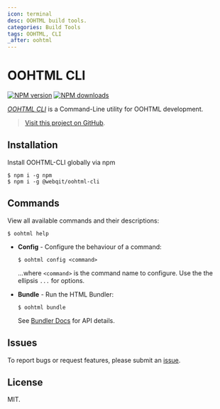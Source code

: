 ```yaml
---
icon: terminal
desc: OOHTML build tools.
categories: Build Tools
tags: OOHTML, CLI
_after: oohtml
---
```

# OOHTML CLI

<!-- BADGES/ -->

<span class="badge-npmversion"><a href="https://npmjs.org/package/@webqit/oohtml-cli" title="View this project on NPM"><img src="https://img.shields.io/npm/v/@webqit/oohtml-cli.svg" alt="NPM version" /></a></span>
<span class="badge-npmdownloads"><a href="https://npmjs.org/package/@webqit/oohtml-cli" title="View this project on NPM"><img src="https://img.shields.io/npm/dm/@webqit/oohtml-cli.svg" alt="NPM downloads" /></a></span>

<!-- /BADGES -->


*[OOHTML CLI](https://webqit.io/tooling/oohtml-cli)* is a Command-Line utility for OOHTML development.

> [Visit this project on GitHub](https://github.com/webqit/oohtml-cli).

## Installation
Install OOHTML-CLI globally via npm

```text
$ npm i -g npm
$ npm i -g @webqit/oohtml-cli
```

## Commands
View all available commands and their descriptions:

```text
$ oohtml help
```

+ **Config** - Configure the behaviour of a command:

    ```text
    $ oohtml config <command>
    ```

    ...where `<command>` is the command name to configure. Use the the ellipsis `...` for options.

+ **Bundle** - Run the HTML Bundler:

    ```text
    $ oohtml bundle
    ```

    See [Bundler Docs](bundling/README.md) for API details.

## Issues
To report bugs or request features, please submit an [issue](https://github.com/webqit/oohtml-cli/issues).

## License
MIT.
